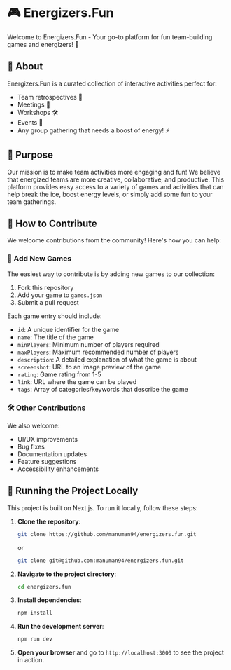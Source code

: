 # 🎮 Energizers.Fun

Welcome to Energizers.Fun - Your go-to platform for fun team-building games and energizers! 🎯

## 🌟 About

Energizers.Fun is a curated collection of interactive activities perfect for:

- Team retrospectives 🤝
- Meetings 💼
- Workshops 🛠️
- Events 🎉
- Any group gathering that needs a boost of energy! ⚡

## 🎯 Purpose

Our mission is to make team activities more engaging and fun! We believe that energized teams are more creative, collaborative, and productive. This platform provides easy access to a variety of games and activities that can help break the ice, boost energy levels, or simply add some fun to your team gatherings.

## 🤝 How to Contribute

We welcome contributions from the community! Here's how you can help:

### 📝 Add New Games

The easiest way to contribute is by adding new games to our collection:

1. Fork this repository
2. Add your game to `games.json`
3. Submit a pull request

Each game entry should include:

- `id`: A unique identifier for the game
- `name`: The title of the game
- `minPlayers`: Minimum number of players required
- `maxPlayers`: Maximum recommended number of players
- `description`: A detailed explanation of what the game is about
- `screenshot`: URL to an image preview of the game
- `rating`: Game rating from 1-5
- `link`: URL where the game can be played
- `tags`: Array of categories/keywords that describe the game

### 🛠️ Other Contributions

We also welcome:

- UI/UX improvements
- Bug fixes
- Documentation updates
- Feature suggestions
- Accessibility enhancements

## 🚀 Running the Project Locally

This project is built on Next.js. To run it locally, follow these steps:

1. **Clone the repository**:
   ```bash
   git clone https://github.com/manuman94/energizers.fun.git
   ```
   or
   ```bash
   git clone git@github.com:manuman94/energizers.fun.git
   ```
2. **Navigate to the project directory**:
   ```bash
   cd energizers.fun
   ```
3. **Install dependencies**:
   ```bash
   npm install
   ```
4. **Run the development server**:
   ```bash
   npm run dev
   ```
5. **Open your browser** and go to `http://localhost:3000` to see the project in action.
